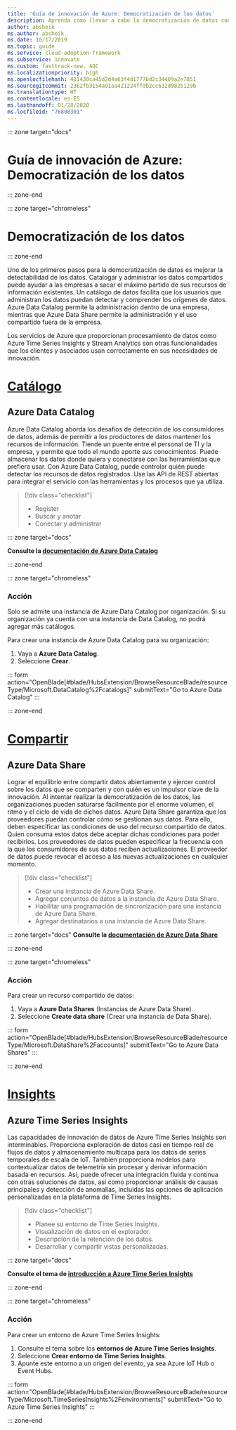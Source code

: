 ```yaml
---
title: 'Guía de innovación de Azure: Democratización de los datos'
description: Aprenda cómo llevar a cabo la democratización de datos con Azure
author: absheik
ms.author: absheik
ms.date: 10/17/2019
ms.topic: guide
ms.service: cloud-adoption-framework
ms.subservice: innovate
ms.custom: fasttrack-new, AQC
ms.localizationpriority: high
ms.openlocfilehash: 481430ca45d2d4a63f4d1777bd2c34409a2e7851
ms.sourcegitcommit: 2362fb3154a91aa421224ffdb2cc632d982b129b
ms.translationtype: HT
ms.contentlocale: es-ES
ms.lasthandoff: 01/28/2020
ms.locfileid: "76808301"
---
```

::: zone target="docs"

# <a name="azure-innovation-guide-democratize-data"></a>Guía de innovación de Azure: Democratización de los datos

::: zone-end

::: zone target="chromeless"

# <a name="democratize-data"></a>Democratización de los datos

::: zone-end

Uno de los primeros pasos para la democratización de datos es mejorar la detectabilidad de los datos. Catalogar y administrar los datos compartidos puede ayudar a las empresas a sacar el máximo partido de sus recursos de información existentes. Un catálogo de datos facilita que los usuarios que administran los datos puedan detectar y comprender los orígenes de datos. Azure Data Catalog permite la administración dentro de una empresa, mientras que Azure Data Share permite la administración y el uso compartido fuera de la empresa.

Los servicios de Azure que proporcionan procesamiento de datos como Azure Time Series Insights y Stream Analytics son otras funcionalidades que los clientes y asociados usan correctamente en sus necesidades de innovación.

# <a name="catalogtabcatalog"></a>[Catálogo](#tab/Catalog)

## <a name="azure-data-catalog"></a>Azure Data Catalog

Azure Data Catalog aborda los desafíos de detección de los consumidores de datos, además de permitir a los productores de datos mantener los recursos de información. Tiende un puente entre el personal de TI y la empresa, y permite que todo el mundo aporte sus conocimientos. Puede almacenar los datos donde quiera y conectarse con las herramientas que prefiera usar. Con Azure Data Catalog, puede controlar quién puede detectar los recursos de datos registrados. Use las API de REST abiertas para integrar el servicio con las herramientas y los procesos que ya utiliza.

> [!div class="checklist"]
>
> - Register
> - Buscar y anotar
> - Conectar y administrar

::: zone target="docs"

**Consulte la [documentación de Azure Data Catalog](https://docs.microsoft.com/azure/data-catalog)**

::: zone-end

::: zone target="chromeless"

### <a name="action"></a>Acción

Solo se admite una instancia de Azure Data Catalog por organización. Si su organización ya cuenta con una instancia de Data Catalog, no podrá agregar más catálogos.

Para crear una instancia de Azure Data Catalog para su organización:

1. Vaya a **Azure Data Catalog**.
2. Seleccione **Crear**.

<!-- markdownlint-disable DOCSMD001 -->

::: form action="OpenBlade[#blade/HubsExtension/BrowseResourceBlade/resourceType/Microsoft.DataCatalog%2Fcatalogs]" submitText="Go to Azure Data Catalog" :::

<!-- markdownlint-enable DOCSMD001 -->

::: zone-end

# <a name="sharetabshare"></a>[Compartir](#tab/Share)

## <a name="azure-data-share"></a>Azure Data Share

Lograr el equilibrio entre compartir datos abiertamente y ejercer control sobre los datos que se comparten y con quién es un impulsor clave de la innovación. Al intentar realizar la democratización de los datos, las organizaciones pueden saturarse fácilmente por el enorme volumen, el ritmo y el ciclo de vida de dichos datos. Azure Data Share garantiza que los proveedores puedan controlar cómo se gestionan sus datos. Para ello, deben especificar las condiciones de uso del recurso compartido de datos. Quien consuma estos datos debe aceptar dichas condiciones para poder recibirlos. Los proveedores de datos pueden especificar la frecuencia con la que los consumidores de sus datos reciben actualizaciones. El proveedor de datos puede revocar el acceso a las nuevas actualizaciones en cualquier momento.

> [!div class="checklist"]
>
> - Crear una instancia de Azure Data Share.
> - Agregar conjuntos de datos a la instancia de Azure Data Share.
> - Habilitar una programación de sincronización para una instancia de Azure Data Share.
> - Agregar destinatarios a una instancia de Azure Data Share.

::: zone target="docs"
**Consulte la [documentación de Azure Data Share](https://docs.microsoft.com/azure/data-share)**

::: zone-end

::: zone target="chromeless"

<!-- markdownlint-disable MD024 -->

### <a name="action"></a>Acción

Para crear un recurso compartido de datos:

1. Vaya a **Azure Data Shares** (Instancias de Azure Data Share).
2. Seleccione **Create data share** (Crear una instancia de Data Share).

<!-- markdownlint-disable DOCSMD001 -->

::: form action="OpenBlade[#blade/HubsExtension/BrowseResourceBlade/resourceType/Microsoft.DataShare%2Faccounts]" submitText="Go to Azure Data Shares" :::

<!-- markdownlint-enable DOCSMD001 -->

::: zone-end

# <a name="insightstabinsights"></a>[Insights](#tab/Insights)

## <a name="azure-time-series-insights"></a>Azure Time Series Insights

Las capacidades de innovación de datos de Azure Time Series Insights son interminables. Proporciona exploración de datos casi en tiempo real de flujos de datos y almacenamiento multicapa para los datos de series temporales de escala de IoT. También proporciona modelos para contextualizar datos de telemetría sin procesar y derivar información basada en recursos. Así, puede ofrecer una integración fluida y continua con otras soluciones de datos, así como proporcionar análisis de causas principales y detección de anomalías, incluidas las opciones de aplicación personalizadas en la plataforma de Time Series Insights.

> [!div class="checklist"]
>
> - Planee su entorno de Time Series Insights.
> - Visualización de datos en el explorador.
> - Descripción de la retención de los datos.
> - Desarrollar y compartir vistas personalizadas.

::: zone target="docs"

**Consulte el tema de [introducción a Azure Time Series Insights](https://docs.microsoft.com/azure/time-series-insights/time-series-insights-update-overview)**

::: zone-end

::: zone target="chromeless"

### <a name="action"></a>Acción

Para crear un entorno de Azure Time Series Insights:

1. Consulte el tema sobre los **entornos de Azure Time Series Insights**.
2. Seleccione **Crear entorno de Time Series Insights**.
3. Apunte este entorno a un origen del evento, ya sea Azure IoT Hub o Event Hubs.

<!-- markdownlint-disable DOCSMD001 -->

::: form action="OpenBlade[#blade/HubsExtension/BrowseResourceBlade/resourceType/Microsoft.TimeSeriesInsights%2Fenvironments]" submitText="Go to Azure Time Series Insights" :::

<!-- markdownlint-enable DOCSMD001 -->

::: zone-end
